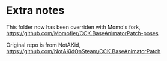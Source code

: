 # Extra notes

This folder now has been overriden with Momo's fork, https://github.com/Momofier/CCK.BaseAnimatorPatch-poses

Original repo is from NotAKid, https://github.com/NotAKidOnSteam/CCK.BaseAnimatorPatch